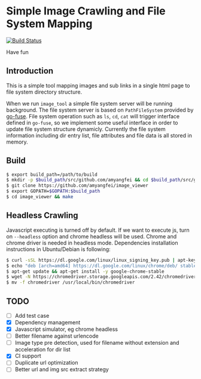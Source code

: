 # Simple Image Crawling and File System Mapping

[![Build Status](https://travis-ci.org/amyangfei/image_viewer.svg?branch=master)](https://travis-ci.org/amyangfei/image_viewer)

Have fun

## Introduction

This is a simple tool mapping images and sub links in a single html page to file system directory structure.

When we run `image_tool` a simple file system server will be running background. The file system server is based on `PathFileSystem` provided by [go-fuse](https://github.com/hanwen/go-fuse). File system operation such as `ls`, `cd`, `cat` will trigger interface defined in `go-fuse`, so we implement some useful interface in order to update file system structure dynamicly. Currently the file system information including dir entry list, file attributes and file data is all stored in memory.

## Build

```bash
$ export build_path=/path/to/build
$ mkdir -p $build_path/src/github.com/amyangfei && cd $build_path/src/github.com/amyangfei
$ git clone https://github.com/amyangfei/image_viewer
$ export GOPATH=$GOPATH:$build_path
$ cd image_viewer && make
```
## Headless Crawling

Javascript executing is turned off by default. If we want to execute js, turn on `--headless` option and chrome headless will be used. Chrome and chrome driver is needed in headless mode. Dependencies installation instructions in Ubuntu/Debian is following:

```bash
$ curl -sSL https://dl.google.com/linux/linux_signing_key.pub | apt-key add -
$ echo "deb [arch=amd64] https://dl.google.com/linux/chrome/deb/ stable main" > /etc/apt/sources.list.d/google.list
$ apt-get update && apt-get install -y google-chrome-stable
$ wget -N https://chromedriver.storage.googleapis.com/2.42/chromedriver_linux64.zip && unzip chromedriver_linux64.zip
$ mv -f chromedriver /usr/local/bin/chromedriver
```

## TODO

- [ ] Add test case
- [x] Dependency management
- [x] Javascript simulator, eg chrome headless
- [ ] Better filename against urlencode
- [ ] Image type pre detection, used for filename without extension and acceleration for dir list
- [x] CI support
- [ ] Duplicate url optimization
- [ ] Better url and img src extract strategy
